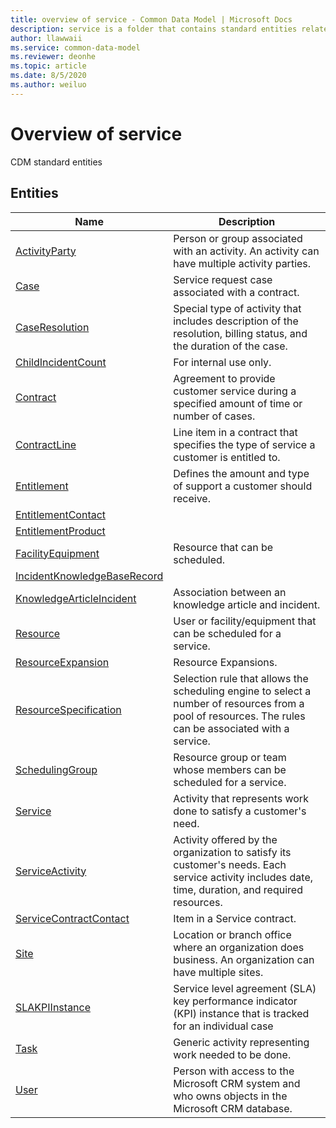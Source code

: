 ```yaml
---
title: overview of service - Common Data Model | Microsoft Docs
description: service is a folder that contains standard entities related to the Common Data Model.
author: llawwaii
ms.service: common-data-model
ms.reviewer: deonhe
ms.topic: article
ms.date: 8/5/2020
ms.author: weiluo
---
```


# Overview of service

CDM standard entities  

## Entities

|Name|Description|
|---|---|
|[ActivityParty](ActivityParty.md)|Person or group associated with an activity. An activity can have multiple activity parties.|
|[Case](Case.md)|Service request case associated with a contract.|
|[CaseResolution](CaseResolution.md)|Special type of activity that includes description of the resolution, billing status, and the duration of the case.|
|[ChildIncidentCount](ChildIncidentCount.md)|For internal use only.|
|[Contract](Contract.md)|Agreement to provide customer service during a specified amount of time or number of cases.|
|[ContractLine](ContractLine.md)|Line item in a contract that specifies the type of service a customer is entitled to.|
|[Entitlement](Entitlement.md)|Defines the amount and type of support a customer should receive.|
|[EntitlementContact](EntitlementContact.md)||
|[EntitlementProduct](EntitlementProduct.md)||
|[FacilityEquipment](FacilityEquipment.md)|Resource that can be scheduled.|
|[IncidentKnowledgeBaseRecord](IncidentKnowledgeBaseRecord.md)||
|[KnowledgeArticleIncident](KnowledgeArticleIncident.md)|Association between an knowledge article and incident.|
|[Resource](Resource.md)|User or facility/equipment that can be scheduled for a service.|
|[ResourceExpansion](ResourceExpansion.md)|Resource Expansions.|
|[ResourceSpecification](ResourceSpecification.md)|Selection rule that allows the scheduling engine to select a number of resources from a pool of resources. The rules can be associated with a service.|
|[SchedulingGroup](SchedulingGroup.md)|Resource group or team whose members can be scheduled for a service.|
|[Service](Service.md)|Activity that represents work done to satisfy a customer's need.|
|[ServiceActivity](ServiceActivity.md)|Activity offered by the organization to satisfy its customer's needs. Each service activity includes date, time, duration, and required resources.|
|[ServiceContractContact](ServiceContractContact.md)|Item in a Service contract.|
|[Site](Site.md)|Location or branch office where an organization does business. An organization can have multiple sites.|
|[SLAKPIInstance](SLAKPIInstance.md)|Service level agreement (SLA) key performance indicator (KPI) instance that is tracked for an individual case|
|[Task](Task.md)|Generic activity representing work needed to be done.|
|[User](User.md)|Person with access to the Microsoft CRM system and who owns objects in the Microsoft CRM database.|
